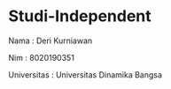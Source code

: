 # Studi-Independent
 Nama : Deri Kurniawan
 
 Nim : 8020190351
 
 Universitas : Universitas Dinamika Bangsa
